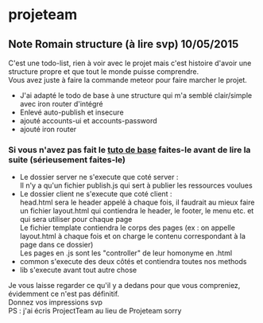 # projeteam
## Note Romain structure (à lire svp) 10/05/2015

C'est une todo-list, rien à voir avec le projet mais c'est histoire d'avoir une structure propre et que tout le monde puisse comprendre.<br>
Vous avez juste à faire la commande meteor pour faire marcher le projet.<br>

* J'ai adapté le todo de base à une structure qui m'a semblé clair/simple avec iron router d'intégré
* Enlevé auto-publish et insecure
* ajouté accounts-ui et accounts-password
* ajouté iron router

### Si vous n'avez pas fait le [tuto de base](https://www.meteor.com/install) faites-le avant de lire la suite (sérieusement faites-le)

* Le dossier server ne s'execute que coté server :
<br> Il n'y a qu'un fichier publish.js qui sert à publier les ressources voulues<br>
* Le dossier client ne s'execute que coté client :
<br> head.html sera le header appelé à chaque fois, il faudrait au mieux faire un fichier layout.html qui contiendra le header, le footer, le menu etc. et qui sera utiliser pour chaque page
<br> Le fichier template contiendra le corps des pages (ex : on appelle layout.html à chaque fois et on charge le contenu correspondant à la page dans ce dossier)
<br> Les pages en .js sont les "controller" de leur homonyme en .html<br>
* common s'execute des deux côtés et contiendra toutes nos methods
* lib s'execute avant tout autre chose

Je vous laisse regarder ce qu'il y a dedans pour que vous compreniez, évidemment ce n'est pas définitif.<br>
Donnez vos impressions svp<br>
PS : j'ai écris ProjectTeam au lieu de Projeteam sorry